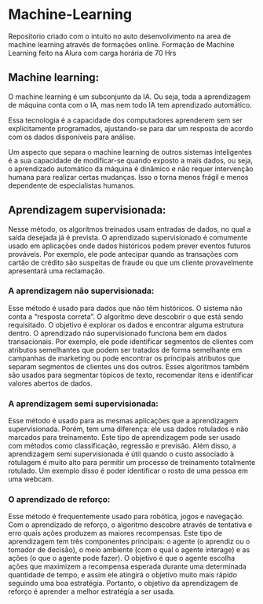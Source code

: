 # Machine-Learning

Repositorio criado com o intuito no auto desenvolvimento na area de machine learning através de formações online.
Formação de Machine Learning feito na Alura com carga horária de 70 Hrs


## Machine learning:

O machine learning é um subconjunto da IA. Ou seja, toda a aprendizagem de máquina conta com o IA, mas nem todo IA tem aprendizado automático.

Essa tecnologia é a capacidade dos computadores aprenderem sem ser explicitamente programados, ajustando-se para dar um resposta de acordo com os dados disponíveis para análise.

Um aspecto que separa o machine learning de outros sistemas inteligentes é a sua capacidade de modificar-se quando exposto a mais dados, ou seja, o aprendizado automático da máquina é dinâmico e não requer intervenção humana para realizar certas mudanças. Isso o torna menos frágil e menos dependente de especialistas humanos.


## Aprendizagem supervisionada:

Nesse método, os algoritmos treinados usam entradas de dados, no qual a saída desejada já é prevista.
O aprendizado supervisionado é comumente usado em aplicações onde dados históricos podem prever eventos futuros prováveis.
Por exemplo, ele pode antecipar quando as transações com cartão de crédito são suspeitas de fraude ou que um cliente provavelmente apresentará uma reclamação.

### A aprendizagem não supervisionada:

Esse método é usado para dados que não têm históricos. O sistema não conta a “resposta correta”. O algoritmo deve descobrir o que está sendo requisitado. O objetivo é explorar os dados e encontrar alguma estrutura dentro.
O aprendizado não supervisionado funciona bem em dados transacionais. Por exemplo, ele pode identificar segmentos de clientes com atributos semelhantes que podem ser tratados de forma semelhante em campanhas de marketing ou pode encontrar os principais atributos que separam segmentos de clientes uns dos outros.
Esses algoritmos também são usados para segmentar tópicos de texto, recomendar itens e identificar valores abertos de dados.

### A aprendizagem semi supervisionada:

Esse método é usado para as mesmas aplicações que a aprendizagem supervisionada. Porém, tem uma diferença: ele usa dados rotulados e não marcados para treinamento.
Este tipo de aprendizagem pode ser usado com métodos como classificação, regressão e previsão.
Além disso, a aprendizagem semi supervisionada é útil quando o custo associado à rotulagem é muito alto para permitir um processo de treinamento totalmente rotulado. Um exemplo disso é poder identificar o rosto de uma pessoa em uma webcam.

### O aprendizado de reforço:

Esse método é frequentemente usado para robótica, jogos e navegação.
Com o aprendizado de reforço, o algoritmo descobre através de tentativa e erro quais ações produzem as maiores recompensas.
Este tipo de aprendizagem tem três componentes principais: o agente (o aprendiz ou o tomador de decisão), o meio ambiente (com o qual o agente interage) e as ações (o que o agente pode fazer).
O objetivo é que o agente escolha ações que maximizem a recompensa esperada durante uma determinada quantidade de tempo, e assim ele atingirá o objetivo muito mais rápido seguindo uma boa estratégia. Portanto, o objetivo da aprendizagem de reforço é aprender a melhor estratégia a ser usada.
